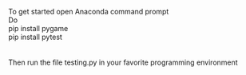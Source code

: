 To get started open Anaconda command prompt<br />
Do <br />
pip install pygame <br />
pip install pytest <br />
<br /><br />
Then run the file testing.py in your favorite programming environment
